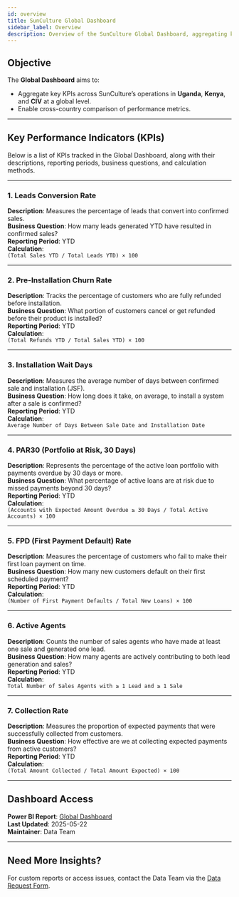 ```yaml
---
id: overview
title: SunCulture Global Dashboard
sidebar_label: Overview
description: Overview of the SunCulture Global Dashboard, aggregating key performance indicators (KPIs) across Uganda, Kenya, and CIV.
---
```


## Objective

The **Global Dashboard** aims to:

- Aggregate key KPIs across SunCulture’s operations in **Uganda**, **Kenya**, and **CIV** at a global level.
- Enable cross-country comparison of performance metrics.

---

## Key Performance Indicators (KPIs)

Below is a list of KPIs tracked in the Global Dashboard, along with their descriptions, reporting periods, business questions, and calculation methods.

---

### 1. Leads Conversion Rate

**Description**: Measures the percentage of leads that convert into confirmed sales.  
**Business Question**: How many leads generated YTD have resulted in confirmed sales?  
**Reporting Period**: YTD  
**Calculation**:  
`(Total Sales YTD / Total Leads YTD) × 100`

---

### 2. Pre-Installation Churn Rate

**Description**: Tracks the percentage of customers who are fully refunded before installation.  
**Business Question**: What portion of customers cancel or get refunded before their product is installed?  
**Reporting Period**: YTD  
**Calculation**:  
`(Total Refunds YTD / Total Sales YTD) × 100`

---

### 3. Installation Wait Days

**Description**: Measures the average number of days between confirmed sale and installation (JSF).  
**Business Question**: How long does it take, on average, to install a system after a sale is confirmed?  
**Reporting Period**: YTD  
**Calculation**:  
`Average Number of Days Between Sale Date and Installation Date`

---

### 4. PAR30 (Portfolio at Risk, 30 Days)

**Description**: Represents the percentage of the active loan portfolio with payments overdue by 30 days or more.  
**Business Question**: What percentage of active loans are at risk due to missed payments beyond 30 days?  
**Reporting Period**: YTD  
**Calculation**:  
`(Accounts with Expected Amount Overdue ≥ 30 Days / Total Active Accounts) × 100`

---

### 5. FPD (First Payment Default) Rate

**Description**: Measures the percentage of customers who fail to make their first loan payment on time.  
**Business Question**: How many new customers default on their first scheduled payment?  
**Reporting Period**: YTD  
**Calculation**:  
`(Number of First Payment Defaults / Total New Loans) × 100`

---

### 6. Active Agents

**Description**: Counts the number of sales agents who have made at least one sale and generated one lead.  
**Business Question**: How many agents are actively contributing to both lead generation and sales?  
**Reporting Period**: YTD  
**Calculation**:  
`Total Number of Sales Agents with ≥ 1 Lead and ≥ 1 Sale`

---

### 7. Collection Rate

**Description**: Measures the proportion of expected payments that were successfully collected from customers.  
**Business Question**: How effective are we at collecting expected payments from active customers?  
**Reporting Period**: YTD  
**Calculation**:  
`(Total Amount Collected / Total Amount Expected) × 100`

---

## Dashboard Access

**Power BI Report**: [Global Dashboard](#)  
**Last Updated**: 2025-05-22  
**Maintainer**: Data Team

---

## Need More Insights?

For custom reports or access issues, contact the Data Team via the [Data Request Form](https://sunculture.jotform.com/250342132233037).
